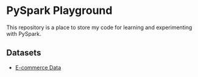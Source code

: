 # PySpark Playground

This repository is a place to store my code for learning and experimenting with PySpark.

## Datasets

- [E-commerce Data](https://www.kaggle.com/datasets/carrie1/ecommerce-data)
